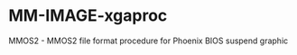 MM-IMAGE-xgaproc
================

MMOS2 - MMOS2 file format procedure for Phoenix BIOS suspend graphic 
